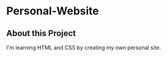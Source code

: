 # Personal-Website

## About this Project
I'm learning HTML and CSS by creating my own personal site.